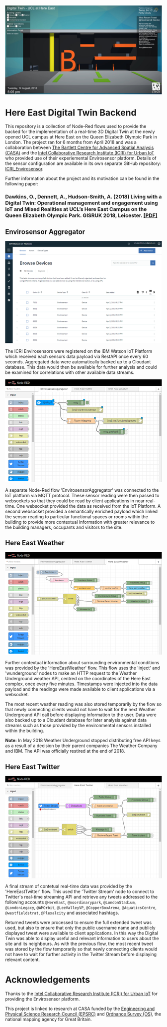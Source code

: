 ![Here East Digital Twin](images/Here_East_Digital_Twin.jpg)

Here East Digital Twin Backend
==========================

This repository is a collection of Node-Red flows used to provide the backed for the implementation of a real-time 3D Digital Twin at the newly opened UCL campus at Here East on the Queen Elizabeth Olympic Park in London. The project ran for 6 months from April 2018 and was a collaboration between [The Bartlett Centre for Advanced Spatial Analysis (CASA)](https://www.ucl.ac.uk/bartlett/casa/) and the [Intel Collaborative Research Institute (ICRI) for Urban IoT](http://cities.io/) who provided use of their experiemental Envirosensor platform. Details of the sensor configuration are available in its own separate GitHub repository: [ICRI_Envirosensor](https://github.com/virtualarchitectures/ICRI_Envirosensor).

Further information about the project and its motivation can be found in the following paper:

### Dawkins, O., Dennett, A., Hudson-Smith, A. (2018) Living with a Digital Twin: Operational management and engagement using IoT and Mixed Realities at UCL’s Here East Campus on the Queen Elizabeth Olympic Park. GISRUK 2018, Leicester. [[PDF]](https://www.researchgate.net/profile/Oliver_Dawkins/publication/324702983_Living_with_a_Digital_Twin_Operational_management_and_engagement_using_IoT_and_Mixed_Realities_at_UCL%27s_Here_East_Campus_on_the_Queen_Elizabeth_Olympic_Park/links/5adddd11a6fdcc29358ba112/Living-with-a-Digital-Twin-Operational-management-and-engagement-using-IoT-and-Mixed-Realities-at-UCLs-Here-East-Campus-on-the-Queen-Elizabeth-Olympic-Park.pdf)

## Envirosensor Aggregator

![IBM Watson IoT Platform](images/IBM_Watson_IoT_Platform.PNG)

The ICRI Envirosensors were registered on the IBM Watson IoT Platform which received each sensors data payload via RestAPI once every 60 seconds. Aggregated data were automatically backed up to a Cloudant database. This data would then be available for further analysis and could be examined for correlations with other available data streams. 

![Envirosensor Aggregator](images/EnvirosensorAggregator.PNG)

A separate Node-Red flow 'EnvirosensorAggregator' was connected to the IoT platform via MQTT protocol. These sensor reading were then passed to websockets so that they could be read by client applications in near real-time. One websocket provided the data as received from the IoT Platform. A second websocket provided a semantically enriched payload which linked the sensor reading to particular functional spaces or rooms within the building to provide more contextual information with greater relevance to the building managers, occupants and visitors to the site.

## Here East Weather

![Here East Weather](images/HereEastWeather.PNG)

Further contextual information about surrounding environmental conditions was provided by the 'HereEastWeather' flow. This flow uses the 'inject' and 'wunderground' nodes to make an HTTP request to the Weather Underground weather API, centred on the coordinates of the Here East complex, once every five minutes. Timestamps were injected into the data payload and the readings were made available to client applications via a websocket. 

The most recent weather reading was also stored temporarily by the flow so that newly connecting clients would not have to wait for the next Weather Underground API call before displaying information to the user. Data were also backed up to a Cloudant database for later analysis against data streams such as those provided by the environmental sensors installed within the building.

**Note:** In May 2018 Weather Underground stopped distributing free API keys as a result of a decision by their parent companies The Weather Company and IBM. The API was officially restired at the end of 2018.

## Here East Twitter

![Here East Twitter](images/HereEastTwitter.PNG)

A final stream of contetual real-time data was provided by the 'HereEastTwitter' flow. This used the 'Twitter Stream' node to connect to Twitter's real-time streaming API and retrieve any tweets addressed to the following accounts `@HereEast`, `@noordinarypark`, `@LondonStadium`, `@LondonLegacy`, `@AMOrbit`, `@LeeValleyVP`, `@CopperBoxArena`, `@AquaticsCentre`, `@westfieldstrat`, `@Plexalcity` and associated hashtags. 

Returned tweets were processed to ensure the full extended tweet was used, but also to ensure that only the public username name and publicly displayed tweet were available to client applications. In this way the Digital Twin was able to display useful and relevant information to users about the site and its neighbours. As with the previous flow, the most recent tweet was stored by the flow temporarily so that newly connecting clients would not have to wait for further activity in the Twitter Stream before displaying relevant content.

# Acknowledgements
Thanks to the [Intel Collaborative Research Institute (ICRI) for Urban IoT](http://cities.io/) for providing the Envirosensor platform.

This project is linked to research at CASA funded by the [Engineering and Physical Science Research Council (EPSRC)](https://epsrc.ukri.org/) and [Ordnance Survey (OS)](https://www.ordnancesurvey.co.uk/), the national mapping agency for Great Britain. 
